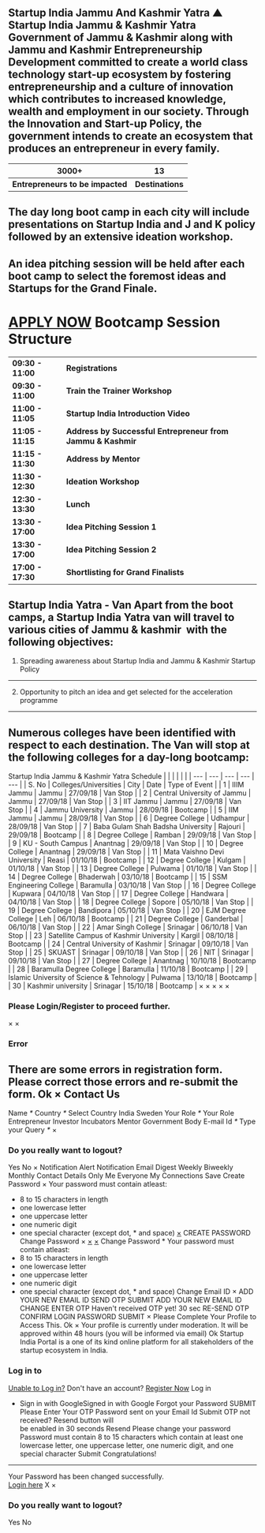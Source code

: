 Startup India Jammu And Kashmir Yatra
▲
Startup India Jammu & Kashmir Yatra
Government of Jammu & Kashmir along with Jammu and Kashmir Entrepreneurship Development committed to create a world class technology start-up ecosystem by fostering entrepreneurship and a culture of innovation which contributes to increased knowledge, wealth and employment in our society. Through the Innovation and Start-up Policy, the government intends to create an ecosystem that produces an entrepreneur in every family.
------------------------------------------------------------------------------------------------------------------------------------------------------------------------------------------------------------------------------------------------------------------------------------------------------------------------------------------------------------------------------------------------------------------------------------------
| **3000+** | **13** |
| --- | --- |
| **Entrepreneurs to be impacted** | **Destinations** |
**The day long boot camp in each city will include presentations on Startup India and J and K policy followed by an extensive ideation workshop.**
--------------------------------------------------------------------------------------------------------------------------------------------------
**An idea pitching session will be held after each boot camp to select the foremost ideas and Startups for the Grand Finale.**
------------------------------------------------------------------------------------------------------------------------------
[APPLY NOW](https://www.startupindia.gov.in/content/sih/en/ams-application/ams-applicant-application.html?applicationId=5b8f72c0e4b09c68b527ba04)
Bootcamp Session Structure
==========================
|  |  |
| --- | --- |
| **09:30 - 11:00** | **Registrations** |
| **09:30 - 11:00** | **Train the Trainer Workshop** |
| **11:00 - 11:05** | **Startup India Introduction Video** |
| **11:05 - 11:15** | **Address by Successful Entrepreneur from Jammu & Kashmir** |
| **11:15 - 11:30** | **Address by Mentor** |
| **11:30 - 12:30** | **Ideation Workshop** |
| **12:30 - 13:30** | **Lunch** |
| **13:30 - 17:00** | **Idea Pitching Session 1** |
| **13:30 - 17:00** | **Idea Pitching Session 2** |
| **17:00 - 17:30** | **Shortlisting for Grand Finalists** |
Startup India Yatra - Van
Apart from the boot camps, a Startup India Yatra van will travel to various cities of Jammu & kashmir  with the following objectives:
-------------------------------------------------------------------------------------------------------------------------------------
1. Spreading awareness about Startup India and Jammu & Kashmir Startup Policy
-----------------------------------------------------------------------------
2. Opportunity to pitch an idea and get selected for the acceleration programme
-------------------------------------------------------------------------------
Numerous colleges have been identified with respect to each destination. The Van will stop at the following colleges for a day-long bootcamp:
---------------------------------------------------------------------------------------------------------------------------------------------
Startup India Jammu & Kashmir Yatra Schedule
|  |  |  |  |  |
| --- | --- | --- | --- | --- |
| S. No | Colleges/Universities | City | Date | Type of Event |
| 1 | IIIM Jammu | Jammu | 27/09/18 | Van Stop |
| 2 | Central University of Jammu | Jammu | 27/09/18 | Van Stop |
| 3 | IIT Jammu | Jammu | 27/09/18 | Van Stop |
| 4 | Jammu University | Jammu | 28/09/18 | Bootcamp |
| 5 | IIM Jammu | Jammu | 28/09/18 | Van Stop |
| 6 | Degree College | Udhampur | 28/09/18 | Van Stop |
| 7 | Baba Gulam Shah Badsha University | Rajouri | 29/09/18 | Bootcamp |
| 8 | Degree College | Ramban | 29/09/18 | Van Stop |
| 9 | KU - South Campus | Anantnag | 29/09/18 | Van Stop |
| 10 | Degree College | Anantnag | 29/09/18 | Van Stop |
| 11 | Mata Vaishno Devi University | Reasi | 01/10/18 | Bootcamp |
| 12 | Degree College | Kulgam | 01/10/18 | Van Stop |
| 13 | Degree College | Pulwama | 01/10/18 | Van Stop |
| 14 | Degree College | Bhaderwah | 03/10/18 | Bootcamp |
| 15 | SSM Engineering College | Baramulla | 03/10/18 | Van Stop |
| 16 | Degree College | Kupwara | 04/10/18 | Van Stop |
| 17 | Degree College | Handwara | 04/10/18 | Van Stop |
| 18 | Degree College | Sopore | 05/10/18 | Van Stop |
| 19 | Degree College | Bandipora | 05/10/18 | Van Stop |
| 20 | EJM Degree College | Leh | 06/10/18 | Bootcamp |
| 21 | Degree College | Ganderbal | 06/10/18 | Van Stop |
| 22 | Amar Singh College | Srinagar | 06/10/18 | Van Stop |
| 23 | Satellite Campus of Kashmir University | Kargil | 08/10/18 | Bootcamp |
| 24 | Central University of Kashmir | Srinagar | 09/10/18 | Van Stop |
| 25 | SKUAST | Srinagar | 09/10/18 | Van Stop |
| 26 | NIT | Srinagar | 09/10/18 | Van Stop |
| 27 | Degree College | Anantnag | 10/10/18 | Bootcamp |
| 28 | Baramulla Degree College | Baramulla | 11/10/18 | Bootcamp |
| 29 | Islamic University of Science & Tehnology | Pulwama | 13/10/18 | Bootcamp |
| 30 | Kashmir university | Srinagar | 15/10/18 | Bootcamp |
×
×
×
×
×
### Please Login/Register to proceed further.
×
×
### Error
There are some errors in registration form. Please correct those errors and re-submit the form.
Ok
×
Contact Us
----------
Name
*\**
Country
*\**
Select Country
India
Sweden
Your Role
*\**
Your Role
Entrepreneur
Investor
Incubators
Mentor
Government Body
E-mail Id
*\**
Type your Query
*\**
×
### Do you really want to logout?
Yes
No
×
Notification Alert
Notification
Email Digest
Weekly
Biweekly
Monthly
Contact Details
Only Me
Everyone
My Connections
Save
Create Password
×
Your password must contain atleast:
* 8 to 15 characters in length
* one lowercase letter
* one uppercase letter
* one numeric digit
* one special character (except dot, \* and space)
[×](#)
CREATE PASSWORD
Change Password
×
[×](#)
[×](#)
Change Password
\* Your password must contain atleast:
* 8 to 15 characters in length
* one lowercase letter
* one uppercase letter
* one numeric digit
* one special character (except dot, \* and space)
Change Email ID
×
ADD YOUR NEW EMAIL ID
SEND OTP
SUBMIT
ADD YOUR NEW EMAIL ID
CHANGE
ENTER OTP
Haven't received OTP yet! 30 sec
RE-SEND OTP
CONFIRM LOGIN PASSWORD
SUBMIT
×
Please Complete Your Profile to
Access This.
Ok
×
Your profile is currently under moderation. It will be approved within 48 hours (you will be informed via email)
Ok
Startup India Portal is a one of its kind online platform for all stakeholders of the startup ecosystem in India.
### Log in to
[Unable to Log in?](#)
Don't have an account?  [Register Now](https://www.startupindia.gov.in/bhaskar/register)
Log in
* Sign in with GoogleSigned in with Google
Forgot your Password
SUBMIT
Please Enter Your OTP Password sent on your Email Id
Submit
OTP not received? Resend button will   
 be
enabled in
30
seconds
Resend
Please change your password
Password must contain 8 to 15 characters which contain at
least one lowercase letter, one uppercase letter, one numeric digit, and one
special character
Submit
Congratulations!
----------------
Your Password has been changed successfully.   
[Login here](#)
X
×
### Do you really want to logout?
Yes
No